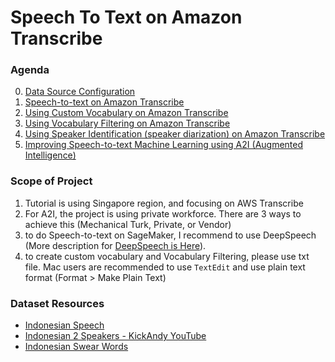 # Speech To Text on Amazon Transcribe

### Agenda
0. [Data Source Configuration](docs/DataSource.md)
1. [Speech-to-text on Amazon Transcribe](docs/Transcribe.md)
2. [Using Custom Vocabulary on Amazon Transcribe](docs/CustomVocab.md)
3. [Using Vocabulary Filtering on Amazon Transcribe](docs/VocabFilter.md)
4. [Using Speaker Identification (speaker diarization) on Amazon Transcribe](docs/SpeakerIdentify.md)
5. [Improving Speech-to-text Machine Learning using A2I (Augmented Intelligence)](docs/A2I.md)

### Scope of Project
1. Tutorial is using Singapore region, and focusing on AWS Transcribe
2. For A2I, the project is using private workforce. There are 3 ways to achieve this (Mechanical Turk, Private, or Vendor)
3. to do Speech-to-text on SageMaker, I recommend to use DeepSpeech (More description for [DeepSpeech is Here](https://deepspeech.readthedocs.io/en/r0.9/?badge=latest)).
4. to create custom vocabulary and Vocabulary Filtering, please use txt file. Mac users are recommended to use `TextEdit` and use plain text format (Format > Make Plain Text)

### Dataset Resources
* [Indonesian Speech](https://commonvoice.mozilla.org/en/datasets)
* [Indonesian 2 Speakers - KickAndy YouTube](https://youtube.com/watch?v=nVYxJjlFhno)
* [Indonesian Swear Words](https://github.com/abhimantramb/elang/blob/master/word2vec/utils/swear-words.txt)
